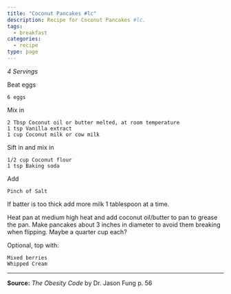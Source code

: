 ```yaml
---
title: "Coconut Pancakes #lc"
description: Recipe for Coconut Pancakes #lc.
tags:
  - breakfast
categories:
  - recipe
type: page
---
```


_4 Servings_

Beat eggs

```
6 eggs
```

Mix in

```
2 Tbsp Coconut oil or butter melted, at room temperature
1 tsp Vanilla extract
1 cup Coconut milk or cow milk
```

Sift in and mix in

```
1/2 cup Coconut flour
1 tsp Baking soda
```

Add

```
Pinch of Salt
```

If batter is too thick add more milk 1 tablespoon at a time.

Heat pan at medium high heat and add coconut oil/butter to pan to grease the pan. Make pancakes about 3 inches in diameter to avoid them breaking when flipping. Maybe a quarter cup each?

Optional, top with:

```
Mixed berries
Whipped Cream
```

---

**Source:** _The Obesity Code_ by Dr. Jason Fung p. 56
